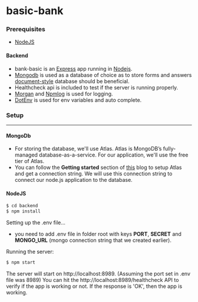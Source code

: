 # basic-bank

### Prerequisites
  - [NodeJS]

#### Backend
- bank-basic is an [Express] app running in [Nodejs].
- [Mongodb] is used as a database of choice as to store forms and answers [document-style] database should be beneficial.
- Healthcheck api is included to test if the server is running properly.
- [Morgan] and [Npmlog] is used for logging.
- [DotEnv] is used for env variables and auto complete.

### Setup
----
#### MongoDb

- For storing the database, we'll use Atlas. Atlas is MongoDB’s fully-managed database-as-a-service. For our application, we'll use the free tier of Atlas.
- You can follow the **Getting started** section of [this] blog to setup Atlas and get a connection string. We will use this connection string to connect our node.js application to the database.
 
#### NodeJS
```sh
$ cd backend
$ npm install
```

Setting up the .env file...
- you need to add .env file in folder root with keys **PORT**,  **SECRET** and **MONGO_URL**  (mongo connection string that we created earlier).
 
Running the server:
```sh
$ npm start
```
The server will start on http://localhost:8989. (Assuming the port set in .env file was 8989)
You can hit the http://localhost:8989/healthcheck API to verify if the app is working or not. If the response is 'OK', then the app is working.

[//]: # (These are reference links used in the body)
    
   [NodeJS]: <https://nodejs.org/en/download/>
   [this]: <https://medium.com/@sergio13prez/connecting-to-mongodb-atlas-d1381f184369>
   [Express]: <https://expressjs.com/>
   [Mongodb]: <https://www.mongodb.com/>
   [document-style]: <https://www.mongodb.com/document-databases>
   [Morgan]: <https://www.npmjs.com/package/morgan>
   [Npmlog]: <https://www.npmjs.com/package/npmlog>
   [DotEnv]: <https://www.npmjs.com/package/dotenv>
